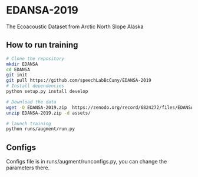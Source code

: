 # EDANSA-2019
The Ecoacoustic Dataset from Arctic North Slope Alaska


## How to run training

```bash
# Clone the repository
mkdir EDANSA
cd EDANSA
git init
git pull https://github.com/speechLabBcCuny/EDANSA-2019
# Install dependencies
python setup.py install develop

# Download the data
wget -O EDANSA-2019.zip  https://zenodo.org/record/6824272/files/EDANSA-2019.zip?download=1
unzip EDANSA-2019.zip -d assets/

# launch training
python runs/augment/run.py
```

## Configs
Configs file is in runs/augment/runconfigs.py, you can change the parameters there.